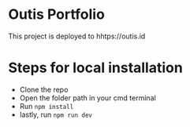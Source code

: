 # Outis Portfolio
This project is deployed to hhtps://outis.id

# Steps for local installation
- Clone the repo
- Open the folder path in your cmd terminal
- Run `npm install`
- lastly, run `npm run dev`
